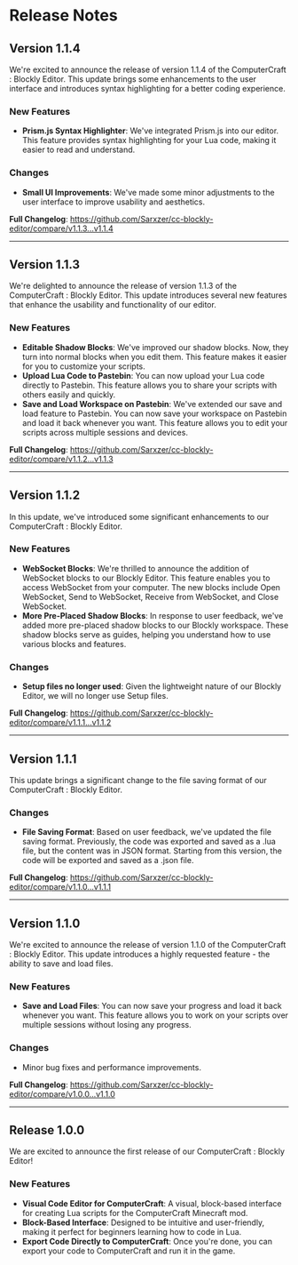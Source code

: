 # Release Notes

## Version 1.1.4

We're excited to announce the release of version 1.1.4 of the ComputerCraft : Blockly Editor. This update brings some enhancements to the user interface and introduces syntax highlighting for a better coding experience.

### New Features
- **Prism.js Syntax Highlighter**: We've integrated Prism.js into our editor. This feature provides syntax highlighting for your Lua code, making it easier to read and understand.
  
### Changes
- **Small UI Improvements**: We've made some minor adjustments to the user interface to improve usability and aesthetics.

**Full Changelog**: https://github.com/Sarxzer/cc-blockly-editor/compare/v1.1.3...v1.1.4

---

## Version 1.1.3

We're delighted to announce the release of version 1.1.3 of the ComputerCraft : Blockly Editor. This update introduces several new features that enhance the usability and functionality of our editor.

### New Features
- **Editable Shadow Blocks**: We've improved our shadow blocks. Now, they turn into normal blocks when you edit them. This feature makes it easier for you to customize your scripts.
- **Upload Lua Code to Pastebin**: You can now upload your Lua code directly to Pastebin. This feature allows you to share your scripts with others easily and quickly.
- **Save and Load Workspace on Pastebin**: We've extended our save and load feature to Pastebin. You can now save your workspace on Pastebin and load it back whenever you want. This feature allows you to edit your scripts across multiple sessions and devices.

**Full Changelog**: https://github.com/Sarxzer/cc-blockly-editor/compare/v1.1.2...v1.1.3

---

## Version 1.1.2

In this update, we've introduced some significant enhancements to our ComputerCraft : Blockly Editor.

### New Features
- **WebSocket Blocks**: We're thrilled to announce the addition of WebSocket blocks to our Blockly Editor. This feature enables you to access WebSocket from your computer. The new blocks include Open WebSocket, Send to WebSocket, Receive from WebSocket, and Close WebSocket.
- **More Pre-Placed Shadow Blocks**: In response to user feedback, we've added more pre-placed shadow blocks to our Blockly workspace. These shadow blocks serve as guides, helping you understand how to use various blocks and features.

### Changes
- **Setup files no longer used**: Given the lightweight nature of our Blockly Editor, we will no longer use Setup files.

**Full Changelog**: https://github.com/Sarxzer/cc-blockly-editor/compare/v1.1.1...v1.1.2

---

## Version 1.1.1

This update brings a significant change to the file saving format of our ComputerCraft : Blockly Editor.

### Changes
- **File Saving Format**: Based on user feedback, we've updated the file saving format. Previously, the code was exported and saved as a .lua file, but the content was in JSON format. Starting from this version, the code will be exported and saved as a .json file.

**Full Changelog**: https://github.com/Sarxzer/cc-blockly-editor/compare/v1.1.0...v1.1.1

---

## Version 1.1.0

We're excited to announce the release of version 1.1.0 of the ComputerCraft : Blockly Editor. This update introduces a highly requested feature - the ability to save and load files.

### New Features
- **Save and Load Files**: You can now save your progress and load it back whenever you want. This feature allows you to work on your scripts over multiple sessions without losing any progress.

### Changes
- Minor bug fixes and performance improvements.

**Full Changelog**: https://github.com/Sarxzer/cc-blockly-editor/compare/v1.0.0...v1.1.0

---

## Release 1.0.0

We are excited to announce the first release of our ComputerCraft : Blockly Editor!

### New Features
- **Visual Code Editor for ComputerCraft**: A visual, block-based interface for creating Lua scripts for the ComputerCraft Minecraft mod.
- **Block-Based Interface**: Designed to be intuitive and user-friendly, making it perfect for beginners learning how to code in Lua.
- **Export Code Directly to ComputerCraft**: Once you're done, you can export your code to ComputerCraft and run it in the game.